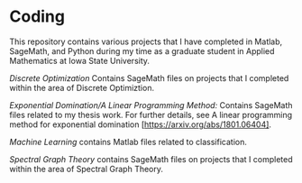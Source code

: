 # Coding



This repository contains various projects that I have completed in Matlab, SageMath, and Python during my time as a graduate student in Applied Mathematics at Iowa State University.

*Discrete Optimization* Contains SageMath files on projects that I completed within the area of Discrete Optimiztion.

*Exponential Domination/A Linear Programming Method:* Contains SageMath files related to my thesis work. For further details, see A linear programming method for exponential domination [https://arxiv.org/abs/1801.06404].

*Machine Learning* contains Matlab files related to classification.

*Spectral Graph Theory* contains SageMath files on projects that I completed within the area of Spectral Graph Theory.
